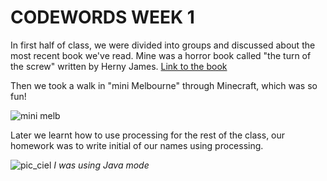# CODEWORDS WEEK 1

In first half of class, we were divided into groups and discussed about the most recent book we've read. Mine was a horror book called "the turn of the screw" written by Herny James.
[Link to the book](https://www.newyorker.com/books/page-turner/ever-scarier-on-the-turn-of-the-screw)

Then we took a walk in "mini Melbourne" through Minecraft, which was so fun!

![mini melb](https://user-images.githubusercontent.com/68975607/91931394-ee84d400-ed15-11ea-9252-b30bd0544ddb.jpg)

Later we learnt how to use processing for the rest of the class, our homework was to write initial of our names using processing. 

![pic_ciel](https://user-images.githubusercontent.com/68975607/91930496-90ef8800-ed13-11ea-877d-5b619719c5d1.jpg)
*I was using Java mode*
